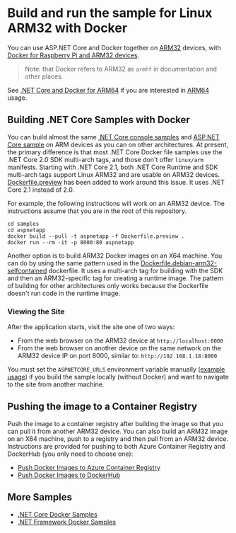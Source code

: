 # Build and run the sample for Linux ARM32 with Docker

You can use ASP.NET Core and Docker together on [ARM32](https://en.wikipedia.org/wiki/ARM_architecture) devices, with [Docker for Raspberry Pi and ARM32 devices](https://docs.docker.com/install/linux/docker-ce/debian).

> Note: that Docker refers to ARM32 as `armhf` in documentation and other places.

See [.NET Core and Docker for ARM64](dotnet-docker-arm64.md) if you are interested in [ARM64](https://en.wikipedia.org/wiki/ARM64) usage.

## Building .NET Core Samples with Docker

You can build almost the same [.NET Core console samples](README.md) and [ASP.NET Core sample](../aspnetapp/README.md) on ARM devices as you can on other architectures. At present, the primary difference is that most .NET Core Docker file samples use the .NET Core 2.0 SDK multi-arch tags, and those don't offer `linux/arm` manifests. Starting with .NET Core 2.1, both .NET Core Runtime and SDK multi-arch tags support Linux ARM32 and are usable on ARM32 devices. [Dockerfile.preview](Dockerfile.preview) has been added to work around this issue. It uses .NET Core 2.1 instead of 2.0.

For example, the following instructions will work on an ARM32 device. The instructions assume that you are in the root of this repository.

```console
cd samples
cd aspnetapp
docker build --pull -t aspnetapp -f Dockerfile.preview .
docker run --rm -it -p 8000:80 aspnetapp
```

Another option is to build ARM32 Docker images on an X64 machine. You can do by using the same pattern used in the [Dockerfile.debian-arm32-selfcontained](../dotnetapp/Dockerfile.debian-arm32-selfcontained) dockerfile. It uses a multi-arch tag for building with the SDK and then an ARM32-specific tag for creating a runtime image. The pattern of building for other architectures only works because the Dockerfile doesn't run code in the runtime image.

### Viewing the Site

After the application starts, visit the site one of two ways:

* From the web browser on the ARM32 device at `http://localhost:8000`
* From the web browser on another device on the same network on the ARM32 device IP on port 8000, similar to: `http://192.168.1.18:8000`

You must set the `ASPNETCORE_URLS` environment variable manually ([example usage](https://github.com/dotnet/dotnet-docker/blob/master/2.1/runtime-deps/stretch-slim/arm32v7/Dockerfile#L19)) if you build the sample locally (without Docker) and want to navigate to the site from another machine.

## Pushing the image to a Container Registry

Push the image to a container registry after building the image so that you can pull it from another ARM32 device. You can also build an ARM32 image on an X64 machine, push to a registry and then pull from an ARM32 device. Instructions are provided for pushing to both Azure Container Registry and DockerHub (you only need to choose one):

* [Push Docker Images to Azure Container Registry](push-image-to-acr.md)
* [Push Docker Images to DockerHub](push-image-to-dockerhub.md)

## More Samples

* [.NET Core Docker Samples](../README.md)
* [.NET Framework Docker Samples](https://github.com/microsoft/dotnet-framework-docker-samples/)
